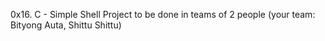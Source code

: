 0x16. C - Simple Shell
Project to be done in teams of 2 people (your team: Bityong Auta, Shittu Shittu)
